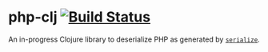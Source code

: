 # php-clj [![Build Status](https://travis-ci.org/mudge/php-clj.png?branch=master)](https://travis-ci.org/mudge/php-clj)

An in-progress Clojure library to deserialize PHP as generated by
[`serialize`](http://php.net/manual/en/function.serialize.php).
